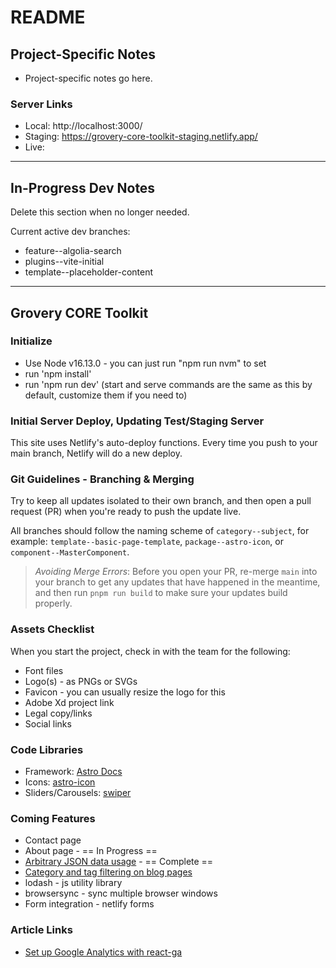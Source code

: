 # README

## Project-Specific Notes
* Project-specific notes go here.

### Server Links
* Local: http://localhost:3000/
* Staging: https://grovery-core-toolkit-staging.netlify.app/
* Live: 




---

## In-Progress Dev Notes
Delete this section when no longer needed.

Current active dev branches:
* feature--algolia-search
* plugins--vite-initial
* template--placeholder-content


---

## Grovery CORE Toolkit


### Initialize
* Use Node v16.13.0 - you can just run "npm run nvm" to set
* run 'npm install'
* run 'npm run dev' (start and serve commands are the same as this by default, customize them if you need to)

### Initial Server Deploy, Updating Test/Staging Server
This site uses Netlify's auto-deploy functions.  Every time you push to your main branch, Netlify will do a new deploy.  

### Git Guidelines - Branching & Merging
Try to keep all updates isolated to their own branch, and then open a pull request (PR) when you're ready to push the update live.  

All branches should follow the naming scheme of `category--subject`, for example: `template--basic-page-template`, `package--astro-icon`, or `component--MasterComponent`.  

>*Avoiding Merge Errors*: 
>Before you open your PR, re-merge `main` into your branch to get any updates that have happened in the meantime, and then run `pnpm run build` to make sure your updates build properly.  

### Assets Checklist
When you start the project, check in with the team for the following:
* Font files
* Logo(s) - as PNGs or SVGs
* Favicon - you can usually resize the logo for this
* Adobe Xd project link
* Legal copy/links
* Social links

### Code Libraries
* Framework: [Astro Docs](https://github.com/withastro/docs)
* Icons: [astro-icon](https://github.com/natemoo-re/astro-icon#readme)
* Sliders/Carousels: [swiper](https://swiperjs.com/)

### Coming Features
* Contact page
* About page - == In Progress ==
* [Arbitrary JSON data usage](https://vercel.com/guides/loading-static-file-nextjs-api-route) - == Complete ==
* [Category and tag filtering on blog pages](https://retool.com/blog/filtering-data-in-react-filter-map-and-for-loops/)
* lodash - js utility library
* browsersync - sync multiple browser windows
* Form integration - netlify forms

### Article Links
* [Set up Google Analytics with react-ga](https://medium.com/@cooperwfloyd/the-most-simple-way-to-track-next-js-page-views-in-google-analytics-8a5c6d981f43)